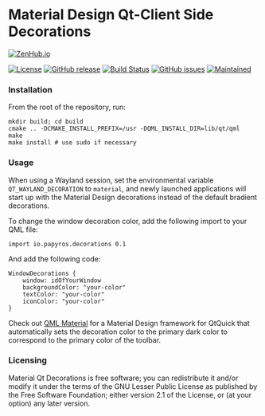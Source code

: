 Material Design Qt-Client Side Decorations
==========================================

[![ZenHub.io](https://img.shields.io/badge/supercharged%20by-zenhub.io-blue.svg)](https://zenhub.io)

[![License](https://img.shields.io/github/license/papyros/material-qt-decorations.svg)](https://github.com/papyros/material-qt-decorations)
[![GitHub release](https://img.shields.io/github/release/papyros/material-qt-decorations.svg)](https://github.com/papyros/material-qt-decorations)
[![Build Status](https://travis-ci.org/papyros/material-qt-decorations.svg?branch=develop)](https://travis-ci.org/papyros/material-qt-decorations)
[![GitHub issues](https://img.shields.io/github/issues/papyros/material-qt-decorations.svg)](https://github.com/papyros/material-qt-decorations)
[![Maintained](https://img.shields.io/maintenance/yes/2016.svg)](https://github.com/papyros/material-qt-decorations/commits/develop)

### Installation

From the root of the repository, run:

    mkdir build; cd build
    cmake .. -DCMAKE_INSTALL_PREFIX=/usr -DQML_INSTALL_DIR=lib/qt/qml
    make
    make install # use sudo if necessary

### Usage

When using a Wayland session, set the environmental variable `QT_WAYLAND_DECORATION` to `material`, and newly launched applications will start up with the Material Design decorations instead of the default bradient decorations.

To change the window decoration color, add the following import to your QML file:

    import io.papyros.decorations 0.1

And add the following code:

    WindowDecorations {
        window: idOfYourWindow
        backgroundColor: "your-color"
        textColor: "your-color"
        iconColor: "your-color"
    }

Check out [QML Material](https://github.com/papyros/qml-material) for a Material Design framework for QtQuick that automatically sets the decoration color to the primary dark color to correspond to the primary color of the toolbar.

### Licensing

Material Qt Decorations is free software; you can redistribute it and/or modify it under the terms of the GNU Lesser Public License as published by the Free Software Foundation; either version 2.1 of the License, or (at your option) any later version.
